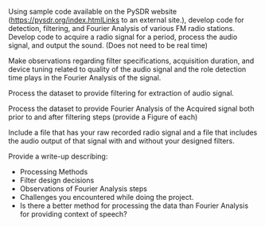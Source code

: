 Using sample code available on the PySDR website (https://pysdr.org/index.htmlLinks to an external site.), develop code for detection, filtering, and Fourier Analysis of various FM radio stations. Develop code to acquire a radio signal for a period, process the audio signal, and output the sound. (Does not need to be real time)

Make observations regarding filter specifications, acquisition duration, and device tuning related to quality of the audio signal and the role detection time plays in the Fourier Analysis of the signal.

Process the dataset to provide filtering for extraction of audio signal.

Process the dataset to provide Fourier Analysis of the Acquired signal both prior to and after filtering steps (provide a Figure of each)

Include a file that has your raw recorded radio signal and a file that includes the audio output of that signal with and without your designed filters.

Provide a write-up describing:

- Processing Methods
- Filter design decisions
- Observations of Fourier Analysis steps
- Challenges you encountered while doing the project.
- Is there a better method for processing the data than Fourier Analysis for providing context of speech?
